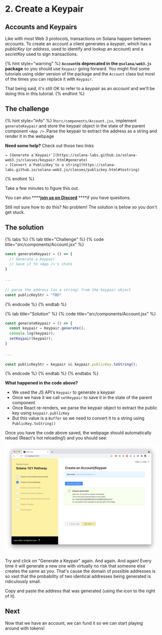 # 2. Create a Keypair

## Accounts and Keypairs

Like with most Web 3 protocols, transactions on Solana happen between _accounts_.  To create an account a client generates a _keypair_, which has a _publicKey_ \(or _address_, used to identify and lookup an account\) and a _secretKey_ used to sign transactions.

{% hint style="warning" %}
**`Account`is deprecated in the `@solana/web3.js` package** so you should use `Keypair` going forward. You might find some tutorials using older version of the package and the `Account` class but most of the times you can replace it with `Keypair`.

That being said, it's still OK to refer to a _keypair_ as an _account_ and we'll be doing this in this tutorial.
{% endhint %}

## The challenge

{% hint style="info" %}
In`src/components/Account.jsx`, implement `generateKeypair` and store the keypair object in the state of the parent component `<App />.`Parse the keypair to extract the address as a string and render it in the webpage

**Need some help?** Check out those two links

    → [Generate a`Keypair`](https://solana-labs.github.io/solana-web3.js/classes/keypair.html#generate)  
    → [Convert a`PublicKey`to a string](https://solana-labs.github.io/solana-web3.js/classes/publickey.html#tostring)
{% endhint %}

Take a few minutes to figure this out.

You can also ****[**join us on Discord**](https://discord.gg/fszyM7K) ****if you have questions.

Still not sure how to do this? No problem! The solution is below so you don't get stuck.

## The solution

{% tabs %}
{% tab title="Challenge" %}
{% code title="src/components/Account.jsx" %}
```jsx
const generateKeypair = () => {
  // Generate a Keypair
  // Save it to <App />'s state
}

...

// parse the address (as a string) from the keypair object
const publicKeyStr = "TBD"
```
{% endcode %}
{% endtab %}

{% tab title="Solution" %}
{% code title="src/components/Account.jsx" %}
```jsx
const generateKeypair = () => {
  const keypair = Keypair.generate();
  console.log(keypair);
  setKeypair(keypair);
}

...

const publicKeyStr = keypair && keypair.publicKey.toString();
```
{% endcode %}
{% endtab %}
{% endtabs %}

**What happened in the code above?**

* We used the JS API's `Keypair` to generate a keypair
* Once we have it we call `setKeypair` to save it in the state of the parent component
* Once React re-renders, we parse the keypair object to extract the public key using `keypair.publicKey`
* But this value is a `Buffer` so we need to convert it to a string using `PublicKey.toString()`

Once you have the code above saved, the webpage should automatically reload \(React's hot reloading!\) and you should see:

![](../../../.gitbook/assets/screen-shot-2021-06-14-at-10.48.29-pm.png)

Try and click on "Generate a Keypair" again. And again. And again! Every time it will generate a new one with virtually no risk that someone else creates the same as you. That's cause the domain of possible addresses is so vast that the probability of two identical addresses being generated is ridiculously small.

Copy and paste the address that was generated \(using the icon to the right of it\).

## Next

Now that we have an account, we can fund it so we can start playing around with tokens!


